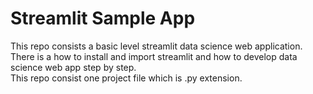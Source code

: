 # Streamlit Sample App
This repo consists a basic level streamlit data science web application. <br/>
There is a how to install and import streamlit and how to develop data science web app step by step. <br/>
This repo consist one project file which is .py extension. 

